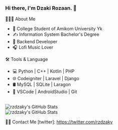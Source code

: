 ### Hi there, I'm Dzaki Rozaan. 👋


👨🏻‍💻 About Me

- 🏫 College Student of Amikom University Yk
- ✍️ Information System Bachelor's Degree
- 💼 Backend Developer
- 🎧 Lofi Music Lover 

🛠 Tools & Language
- 💻   Python | C++ | Kotlin | PHP
- 🌐   Codeigniter | Laravel | Django
- 🛢    MySQL | SQLite | Laragon 
- 🔧   VSCode | AndroidStudio | Git 

<br />

  <img align="left" alt="rzdzaky's GitHub Stats" src="https://github-readme-stats.vercel.app/api?username=rzdzaky&show_icons=true&theme=radical)" />

<br />

  <img align="left" alt="rzdzaky's GitHub Stats" src="https://github-readme-stats.vercel.app/api/top-langs/?username=rzdzaky&layout=compact)](https://github.com/rzdzaky/github-readme-stats)" />

<br />

🤝🏻 Contact Me
[twitter]: https://twitter.com/rzdzaky

<br />

[instagram]: https://instagram.com/rzdzaky
